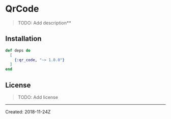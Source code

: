 # QrCode

> TODO: Add description**


## Installation

```elixir
def deps do
  [
    {:qr_code, "~> 1.0.0"}
  ]
end
```

## License

> TODO: Add license

----
Created:  2018-11-24Z
